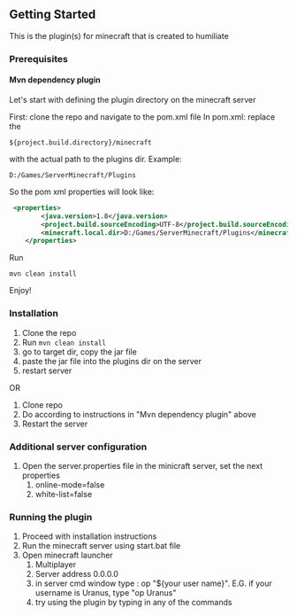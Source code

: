 
<!-- GETTING STARTED -->
## Getting Started

This is the plugin(s) for minecraft that is created to humiliate 

### Prerequisites

#### Mvn dependency plugin

Let's start with defining the plugin directory on the minecraft server

First: clone the repo and navigate to the pom.xml file 
In pom.xml: replace the 
```
${project.build.directory}/minecraft
```
with the actual path to the plugins dir. Example: 
```
D:/Games/ServerMinecraft/Plugins
```
So the pom xml properties will look like: 
```xml
 <properties>
        <java.version>1.8</java.version>
        <project.build.sourceEncoding>UTF-8</project.build.sourceEncoding>
        <minecraft.local.dir>D:/Games/ServerMinecraft/Plugins</minecraft.local.dir>
    </properties>
```
Run
```
mvn clean install
```

Enjoy!

### Installation

1. Clone the repo
2. Run ```mvn clean install```
3. go to target dir, copy the jar file
4. paste the jar file into the plugins dir on the server 
5. restart server 

OR

1. Clone repo
2. Do according to instructions in "Mvn dependency plugin" above
3. Restart the server

### Additional server configuration

1. Open the server.properties file in the minicraft server, set the next properties
   1. online-mode=false
   2. white-list=false

### Running the plugin 

1. Proceed with installation instructions
2. Run the minecraft server using start.bat file
3. Open minecraft launcher
   1. Multiplayer
   2. Server address 0.0.0.0
   3. in server cmd window type : op "${your user name}". E.G. if your username is Uranus, type "op Uranus"
   4. try using the plugin by typing in any of the commands
   
